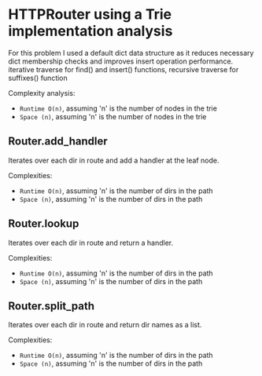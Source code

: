 
# HTTPRouter using a Trie implementation analysis

For this problem I used a default dict data structure as it reduces necessary dict membership checks and improves insert operation performance.
iterative traverse for find() and insert() functions, recursive traverse for suffixes() function

Complexity analysis:
* `Runtime O(n)`, assuming 'n' is the number of nodes in the trie
* `Space (n)`, assuming 'n' is the number of nodes in the trie


## Router.add_handler
Iterates over each dir in route and add a handler at the leaf node.

Complexities:
* `Runtime O(n)`, assuming 'n' is the number of dirs in the path
* `Space (n)`, assuming 'n' is the number of dirs in the path


## Router.lookup
Iterates over each dir in route and return a handler.

Complexities:
* `Runtime O(n)`, assuming 'n' is the number of dirs in the path
* `Space (n)`, assuming 'n' is the number of dirs in the path


## Router.split_path
Iterates over each dir in route and return dir names as a list.

Complexities:
* `Runtime O(n)`, assuming 'n' is the number of dirs in the path
* `Space (n)`, assuming 'n' is the number of dirs in the path